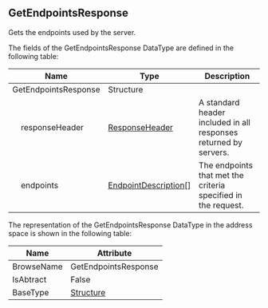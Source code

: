 <!-- datatype -->
## GetEndpointsResponse
Gets the endpoints used by the server.  
<!-- end of description -->
The fields of the GetEndpointsResponse DataType are defined in the following table:  

|Name|Type|Description|
|---|---|---|
|GetEndpointsResponse|Structure||
|&nbsp;&nbsp;&nbsp;&nbsp;responseHeader|[ResponseHeader](../../../Part4/Services/ResponseHeader/readme.md)|A standard header included in all responses returned by servers.|
|&nbsp;&nbsp;&nbsp;&nbsp;endpoints|[EndpointDescription](../../../Part4/DataTypes/EndpointDescription/readme.md)[]|The endpoints that met the criteria specified in the request.|

The representation of the GetEndpointsResponse DataType in the address space is shown in the following table:  

|Name|Attribute|
|---|---|
|BrowseName|GetEndpointsResponse|
|IsAbtract|False|
|BaseType|[Structure](../../../Part3/DataTypes/Structure/readme.md)|

